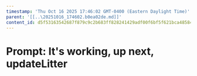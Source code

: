 ```yaml
---
timestamp: 'Thu Oct 16 2025 17:46:02 GMT-0400 (Eastern Daylight Time)'
parent: '[[..\20251016_174602.b0ea02de.md]]'
content_id: d5f53163542687f879c9c2b683ff828241429adf00f6bf5f621bca485846ef88
---
```


# Prompt: It's working, up next, updateLitter
